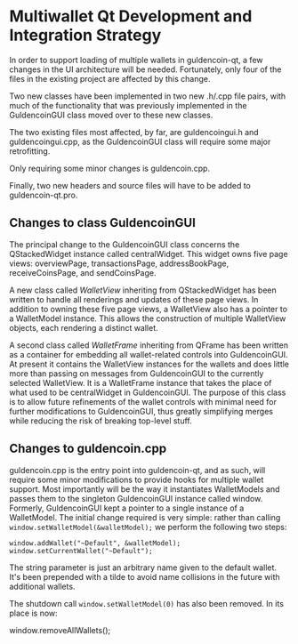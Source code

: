 Multiwallet Qt Development and Integration Strategy
===================================================

In order to support loading of multiple wallets in guldencoin-qt, a few changes in the UI architecture will be needed.
Fortunately, only four of the files in the existing project are affected by this change.

Two new classes have been implemented in two new .h/.cpp file pairs, with much of the functionality that was previously
implemented in the GuldencoinGUI class moved over to these new classes.

The two existing files most affected, by far, are guldencoingui.h and guldencoingui.cpp, as the GuldencoinGUI class will require
some major retrofitting.

Only requiring some minor changes is guldencoin.cpp.

Finally, two new headers and source files will have to be added to guldencoin-qt.pro.

Changes to class GuldencoinGUI
---------------------------
The principal change to the GuldencoinGUI class concerns the QStackedWidget instance called centralWidget.
This widget owns five page views: overviewPage, transactionsPage, addressBookPage, receiveCoinsPage, and sendCoinsPage.

A new class called *WalletView* inheriting from QStackedWidget has been written to handle all renderings and updates of
these page views. In addition to owning these five page views, a WalletView also has a pointer to a WalletModel instance.
This allows the construction of multiple WalletView objects, each rendering a distinct wallet.

A second class called *WalletFrame* inheriting from QFrame has been written as a container for embedding all wallet-related
controls into GuldencoinGUI. At present it contains the WalletView instances for the wallets and does little more than passing on messages
from GuldencoinGUI to the currently selected WalletView. It is a WalletFrame instance
that takes the place of what used to be centralWidget in GuldencoinGUI. The purpose of this class is to allow future
refinements of the wallet controls with minimal need for further modifications to GuldencoinGUI, thus greatly simplifying
merges while reducing the risk of breaking top-level stuff.

Changes to guldencoin.cpp
----------------------
guldencoin.cpp is the entry point into guldencoin-qt, and as such, will require some minor modifications to provide hooks for
multiple wallet support. Most importantly will be the way it instantiates WalletModels and passes them to the
singleton GuldencoinGUI instance called window. Formerly, GuldencoinGUI kept a pointer to a single instance of a WalletModel.
The initial change required is very simple: rather than calling `window.setWalletModel(&walletModel);` we perform the
following two steps:

	window.addWallet("~Default", &walletModel);
	window.setCurrentWallet("~Default");

The string parameter is just an arbitrary name given to the default wallet. It's been prepended with a tilde to avoid name collisions in the future with additional wallets.

The shutdown call `window.setWalletModel(0)` has also been removed. In its place is now:

window.removeAllWallets();
